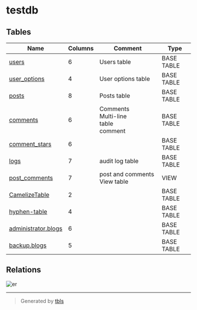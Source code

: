 # testdb

## Tables

| Name                                          | Columns | Comment                                    | Type       |
| --------------------------------------------- | ------- | ------------------------------------------ | ---------- |
| [users](users.md)                             | 6       | Users table                                | BASE TABLE |
| [user_options](user_options.md)               | 4       | User options table                         | BASE TABLE |
| [posts](posts.md)                             | 8       | Posts table                                | BASE TABLE |
| [comments](comments.md)                       | 6       | Comments<br>Multi-line<br>table<br>comment | BASE TABLE |
| [comment_stars](comment_stars.md)             | 6       |                                            | BASE TABLE |
| [logs](logs.md)                               | 7       | audit log table                            | BASE TABLE |
| [post_comments](post_comments.md)             | 7       | post and comments View table               | VIEW       |
| [CamelizeTable](CamelizeTable.md)             | 2       |                                            | BASE TABLE |
| [hyphen-table](hyphen-table.md)               | 4       |                                            | BASE TABLE |
| [administrator.blogs](administrator.blogs.md) | 6       |                                            | BASE TABLE |
| [backup.blogs](backup.blogs.md)               | 5       |                                            | BASE TABLE |

## Relations

![er](schema.png)

---

> Generated by [tbls](https://github.com/Melsoft-Games/tbls)
